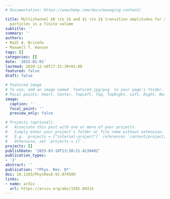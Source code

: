 ```yaml
---
# Documentation: https://wowchemy.com/docs/managing-content/

title: Multichannel $0 \to 2$ and $1 \to 2$ transition amplitudes for arbitrary spin
  particles in a finite volume
subtitle: ''
summary: ''
authors:
- Raúl A. Briceño
- Maxwell T. Hansen
tags: []
categories: []
date: '2015-01-01'
lastmod: 2020-12-10T17:31:39+01:00
featured: false
draft: false

# Featured image
# To use, add an image named `featured.jpg/png` to your page's folder.
# Focal points: Smart, Center, TopLeft, Top, TopRight, Left, Right, BottomLeft, Bottom, BottomRight.
image:
  caption: ''
  focal_point: ''
  preview_only: false

# Projects (optional).
#   Associate this post with one or more of your projects.
#   Simply enter your project's folder or file name without extension.
#   E.g. `projects = ["internal-project"]` references `content/project/deep-learning/index.md`.
#   Otherwise, set `projects = []`.
projects: []
publishDate: '2025-03-10T13:30:21.413948Z'
publication_types:
- '2'
abstract: ''
publication: '*Phys. Rev. D*'
doi: 10.1103/PhysRevD.92.074509
links:
- name: arXiv
  url: https://arxiv.org/abs/1502.04314
---
```

